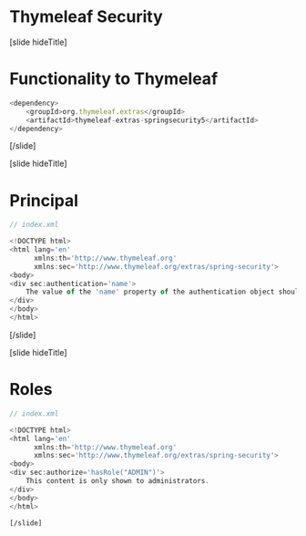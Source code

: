 # Thymeleaf Security

[slide hideTitle]
# Functionality to Thymeleaf


```js
<dependency>
	<groupId>org.thymeleaf.extras</groupId>
	<artifactId>thymeleaf-extras-springsecurity5</artifactId>
</dependency>

```
[/slide]

[slide hideTitle]
# Principal


```js
// index.xml

<!DOCTYPE html>
<html lang='en'
      xmlns:th='http://www.thymeleaf.org'
      xmlns:sec='http://www.thymeleaf.org/extras/spring-security'>
<body>
<div sec:authentication='name'>
    The value of the 'name' property of the authentication object should appear here.
</div>
</body>
</html>


```
[/slide]

[slide hideTitle]
# Roles



```js
// index.xml

<!DOCTYPE html>
<html lang='en'
      xmlns:th='http://www.thymeleaf.org'
      xmlns:sec='http://www.thymeleaf.org/extras/spring-security'>
<body>
<div sec:authorize='hasRole("ADMIN")'>
    This content is only shown to administrators.
</div>
</body>
</html>
```

```
[/slide]